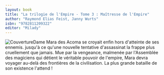 ```yaml
---
layout: book
title: "La trilogie de l'Empire - Tome 3 : Maîtresse de l'Empire"
author: "Raymond Elias Feist, Janny Wurts"
isbn: "9782811209322"
editor: "Milady"
---
```

![Couverture](/img/9782811209322.jpg)Dame Mara des Acoma se croyait enfin hors d'atteinte de ses ennemis. jusqu'à ce qu'une nouvelle tentative d'assassinat la frappe plus cruellement que jamais. Mue par la vengeance, malmenée par l'Assemblée des magiciens qui détient le véritable pouvoir de l'empire, Mara devra voyager au-delà des frontières de la civilisation. La plus grande bataille de son existence l'attend !